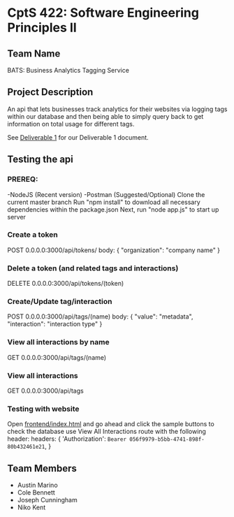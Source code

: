 # CptS 422: Software Engineering Principles II
## Team Name
BATS: Business Analytics Tagging Service

## Project Description
An api that lets businesses track analytics for their websites via logging tags within our database and then being able to simply query back to get information on total usage for different tags.

See [Deliverable 1](docs/Deliverable_1.pdf) for our Deliverable 1 document.

## Testing the api
### PREREQ:
-NodeJS (Recent version)
-Postman (Suggested/Optional)
Clone the current master branch
Run "npm install" to download all necessary dependencies within the package.json
Next, run "node app.js" to start up server

### Create a token
POST 0.0.0.0:3000/api/tokens/
body:
{
	"organization": "company name"
}

### Delete a token (and related tags and interactions)
DELETE 0.0.0.0:3000/api/tokens/(token)

### Create/Update tag/interaction
POST 0.0.0.0:3000/api/tags/(name)
body:
{
	"value": "metadata",
	"interaction": "interaction type"
}

### View all interactions by name
GET 0.0.0.0:3000/api/tags/(name)

### View all interactions
GET 0.0.0.0:3000/api/tags

### Testing with website
Open [frontend/index.html](frontend/index.html)
and go ahead and click the sample buttons
to check the database use View All Interactions route with the following header:
headers: {
                'Authorization': `Bearer 056f9979-b5bb-4741-898f-80b432461e21`,
            }

## Team Members
* Austin Marino
* Cole Bennett
* Joseph Cunningham
* Niko Kent
